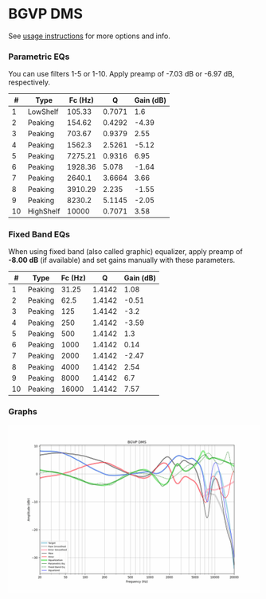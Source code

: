 # BGVP DMS
See [usage instructions](https://github.com/jaakkopasanen/AutoEq#usage) for more options and info.

### Parametric EQs
You can use filters 1-5 or 1-10. Apply preamp of -7.03 dB or -6.97 dB, respectively.

|   # | Type      |   Fc (Hz) |      Q |   Gain (dB) |
|-----|-----------|-----------|--------|-------------|
|   1 | LowShelf  |    105.33 | 0.7071 |        1.6  |
|   2 | Peaking   |    154.62 | 0.4292 |       -4.39 |
|   3 | Peaking   |    703.67 | 0.9379 |        2.55 |
|   4 | Peaking   |   1562.3  | 2.5261 |       -5.12 |
|   5 | Peaking   |   7275.21 | 0.9316 |        6.95 |
|   6 | Peaking   |   1928.36 | 5.078  |       -1.64 |
|   7 | Peaking   |   2640.1  | 3.6664 |        3.66 |
|   8 | Peaking   |   3910.29 | 2.235  |       -1.55 |
|   9 | Peaking   |   8230.2  | 5.1145 |       -2.05 |
|  10 | HighShelf |  10000    | 0.7071 |        3.58 |

### Fixed Band EQs
When using fixed band (also called graphic) equalizer, apply preamp of **-8.00 dB** (if available) and set gains manually with these parameters.

|   # | Type    |   Fc (Hz) |      Q |   Gain (dB) |
|-----|---------|-----------|--------|-------------|
|   1 | Peaking |     31.25 | 1.4142 |        1.08 |
|   2 | Peaking |     62.5  | 1.4142 |       -0.51 |
|   3 | Peaking |    125    | 1.4142 |       -3.2  |
|   4 | Peaking |    250    | 1.4142 |       -3.59 |
|   5 | Peaking |    500    | 1.4142 |        1.3  |
|   6 | Peaking |   1000    | 1.4142 |        0.14 |
|   7 | Peaking |   2000    | 1.4142 |       -2.47 |
|   8 | Peaking |   4000    | 1.4142 |        2.54 |
|   9 | Peaking |   8000    | 1.4142 |        6.7  |
|  10 | Peaking |  16000    | 1.4142 |        7.57 |

### Graphs
![](./BGVP%20DMS.png)
